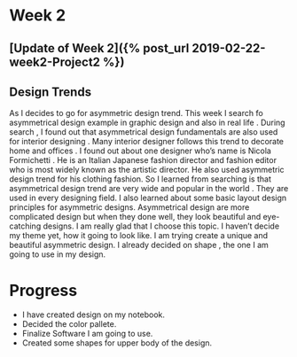 # Week 2
## [Update of Week 2]({% post_url 2019-02-22-week2-Project2 %})

## Design Trends
As I decides to go for asymmetric design trend. This week I search fo asymmetrical design example in graphic design and also in real life . During search , I found out that asymmetrical design fundamentals are also used for interior designing . Many interior designer follows this trend to decorate home and offices . I found out about one designer who’s name is Nicola Formichetti . He is an Italian Japanese fashion director and fashion editor who is most widely known as the artistic director. He also used asymmetric design trend for his clothing fashion. So I learned from  searching is that asymmetrical design trend are very wide and popular in the world . They are used in every designing field. I also learned about   some basic layout design principles for asymmetric designs. Asymmetrical design are more complicated design but when they   done well, they look  beautiful and eye-catching designs. I am really glad that I choose this topic. I haven’t decide my theme yet, how it going to look like. I am trying create a unique and beautiful asymmetric design. I already decided on shape , the one I am going to use in my design.
# Progress
* I have created design on my notebook.
* Decided the color pallete.
* Finalize Software I am going to use.
* Created some shapes for upper body of the design.
